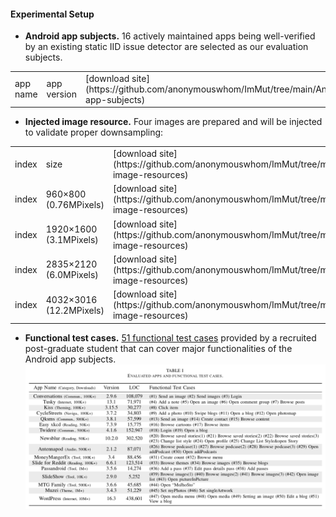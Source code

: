 #### Experimental Setup
- **Android app subjects.**
16 actively maintained apps being well-verified by an existing static IID issue detector are selected as our evaluation subjects. 
<table>
	<tr>
		<td>app name</td>
		<td>app version</td>
		<td>[download site](https://github.com/anonymouswhom/ImMut/tree/main/Android-app-subjects)</td>
	</tr>
</table>

- **Injected image resource.**
Four images are prepared and will be injected to validate proper downsampling:
<table>
	<tr>
		<td>index</td>
		<td>size</td>
		<td>[download site](https://github.com/anonymouswhom/ImMut/tree/main/Inject-image-resources)</td>
	</tr>
	<tr>
		<td>index</td>
		<td>960×800 (0.76MPixels)</td>
		<td>[download site](https://github.com/anonymouswhom/ImMut/tree/main/Inject-image-resources)</td>
	</tr>
	<tr>
		<td>index</td>
		<td>1920×1600 (3.1MPixels)</td>
		<td>[download site](https://github.com/anonymouswhom/ImMut/tree/main/Inject-image-resources)</td>
	</tr>
	<tr>
		<td>index</td>
		<td>2835×2120 (6.0MPixels)</td>
		<td>[download site](https://github.com/anonymouswhom/ImMut/tree/main/Inject-image-resources)</td>
	</tr>
	<tr>
		<td>index</td>
		<td>4032×3016 (12.2MPixels)</td>
		<td>[download site](https://github.com/anonymouswhom/ImMut/tree/main/Inject-image-resources)</td>
	</tr>
</table>

- **Functional test cases.**
[51 functional test cases](https://github.com/anonymouswhom/ImMut/tree/main/Functional-test-cases) provided by a recruited post-graduate student that can cover major functionalities of the Android app subjects.
![insert subjects](subjects%26functional-test-cases.png)